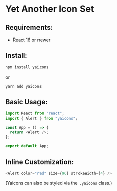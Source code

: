 # Yet Another Icon Set

## Requirements:

- React 16 or newer

## Install:

```sh
npm install yaicons
```

or

```sh
yarn add yaicons
```

## Basic Usage:

```js
import React from "react";
import { Alert } from "yaicons";

const App = () => {
  return <Alert />;
};

export default App;
```

## Inline Customization:

```js
<Alert color="red" size={96} strokeWidth={4} />
```

(Yaicons can also be styled via the `.yaicons` class.)

